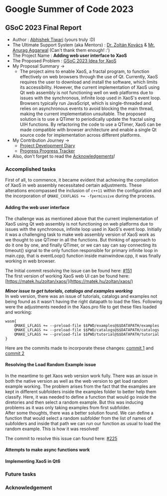 # Google Summer of Code 2023
## GSoC 2023 Final Report

* Author :  [Abhishek Tiwari](https://github.com/tabhishek432) (yours truly :D)
* The Ultimate Support System (aka Mentors) : [Dr. Zoltán Kovács](https://github.com/kovzol) & [Mr. Anurag Aggarwal](https://github.com/kanurag94) (Can't thank them enough! :')
* The Project Name : **Adding web user interface to XaoS**
* The Proposed Problem : [GSoC 2023 Idea for XaoS](https://www.gnu.org/software/soc-projects/ideas-2023.html#xaos)
* My Proposal Summary ->
    * The project aims to enable XaoS, a fractal program, to function effectively on web browsers through the use of Qt. Currently, XaoS requires the user to download and install the software, which limits its accessibility. However, the current implementation of XaoS using Qt web assembly is not functioning well on web platforms due to issues with the synchronous, infinite loop used in XaoS's event loop. Browsers typically run JavaScript, which is single-threaded and relies on asynchronous events to avoid blocking the main thread, making the current implementation unsuitable. The proposed solution is to use a QTimer to periodically update the fractal using UIH functions. By refactoring the code to use a QTimer, XaoS can be made compatible with browser architecture and enable a single Qt source code for implementation across different platforms.
* My Contribution Journey ->
    * [Project Development Diary](https://docs.google.com/document/d/1gsRQepBochpEL1ASOPFwII6olB8vulU73TDNcHqstUE/edit?usp=sharing) 
    * [Progress Progress Tracker](https://docs.google.com/spreadsheets/d/1925x3CV-awJKOs7Q3sSbBp-BN1PwsH4O2mp9Xqw5H4c/edit?usp=sharing)
* Also, don't forget to read the [Acknowledgements](https://github.com/tabhishek432/GSoC-2023-xaos/blob/main/README.md#acknowledgement)!

### Accomplished tasks
First of all, to commence, it became evident that achieving the compilation of XaoS in web assembly necessitated certain adjustments. These alterations encompassed the inclusion of `c++11` within the configuration and the incorporation of `QMAKE_CXXFLAGS += -fpermissive` during the process.
#### Adding the web user interface
The challenge was as mentioned above that the current implementation of XaoS using Qt web assembly is not functioning on web platforms due to issues with the synchronous, infinite loop used in XaoS's event loop. Initially it was a challenging task to make web assembly version of XaoS work as we thought to use QTimer in all the functions. But thinking of approach to do it one by one, and finally QTimer, or we can say can say connecting its timeout() signal to the only function responsible for primary infinite loop in main.cpp, that is eventLoop() function inside mainwindow.cpp, it was finally working in web browser.

The Initial commit resolving the issue can be found here: [#151](https://github.com/xaos-project/XaoS/commit/8a08d80386325dd0ec700f0fcd1d6d717a03b76d) <br />
The first version of working XaoS web UI can be found here: [https://matek.hu/zoltan/xaos/](https://matek.hu/zoltan/xaos/)

***Minor issue to get tutorials, catalogs and examples working***<br />
In web version, there was an issue of tutorials, catalogs and examples not being found as it wasn't having the right datapath to load the files. Following were the adjustments needed in the Xaos.pro file to get these files loaded and working:
```
wasm{
    QMAKE_LFLAGS += --preload-file $$PWD/examples@$$DATAPATH/examples
    QMAKE_LFLAGS += --preload-file $$PWD/catalogs@$$DATAPATH/catalogs
    QMAKE_LFLAGS += --preload-file $$PWD/tutorial@$$DATAPATH/tutorial
}
```
Here are the commits made to incorporate these changes: [commit 1](https://github.com/xaos-project/XaoS/commit/2aaa9fec927da3878f18d242760fa4f86e5626e8) and [commit 2](https://github.com/xaos-project/XaoS/commit/84b5dba18df410ea576f6e445bce1f96d8bd5058)

#### Resolving the Load Random Example issue
In the meantime to get Xaos web version work fully. There was an issue in both the native version as well as the web version to get load random example working. The problem arises from the fact that the examples are kept in different subfolders inside the examples folder to better help them classify. Here, it was needed to define a function that would go inside the diretories and then select a random example. But this was inducing problems as it was only taking examples from first subfolder. <br />
After some thoughts, there was a better solution found. We can define a function that would select a random subfolder from the list of names of subfolders and inside that path we can run our function as usual to load the random example. This is how it was resolved!

The commit to resolve this issue can found here: [#225](https://github.com/xaos-project/XaoS/commit/67a9c261479e5dc70db9704d468c99d65725aeef)

#### Attempts to make async functions work


#### Implementing XaoS in Qt6

### Future tasks


### Acknowledgement
